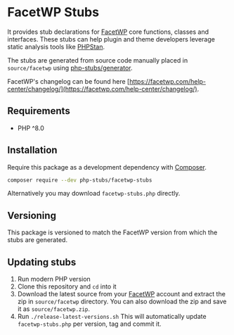 # FacetWP Stubs

It provides stub declarations for [FacetWP](https://facetwp.com/)
core functions, classes and interfaces.
These stubs can help plugin and theme developers leverage static analysis tools
like [PHPStan](https://github.com/phpstan/phpstan).

The stubs are generated from source code manually placed in `source/facetwp` 
using [php-stubs/generator](https://github.com/php-stubs/generator).

FacetWP's changelog can be found here [https://facetwp.com/help-center/changelog/](https://facetwp.com/help-center/changelog/).

## Requirements

- PHP ^8.0

## Installation

Require this package as a development dependency with [Composer](https://getcomposer.org).

```bash
composer require --dev php-stubs/facetwp-stubs
```

Alternatively you may download `facetwp-stubs.php` directly.

## Versioning

This package is versioned to match the FacetWP version from which the stubs are generated.

## Updating stubs

1. Run modern PHP version
2. Clone this repository and `cd` into it
3. Download the latest source from your [FacetWP](https://facetwp.com/my-account/) account and extract the zip in `source/facetwp` directory. You can also download the zip and save it as `source/facetwp.zip`.
4. Run `./release-latest-versions.sh`
This will automatically update `facetwp-stubs.php` per version, tag and commit it.

